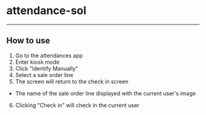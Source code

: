 # attendance-sol
---
## How to use
1. Go to the attendances app
2. Enter kiosk mode
3. Click "Identify Manually"
4. Select a sale order line
5. The screen will return to the check in screen
- The name of the sale order line displayed with the current user's image
6. Clicking "Check in" will check in the current user
